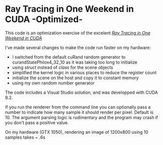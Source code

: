 Ray Tracing in One Weekend in CUDA -Optimized-==============================================This code is an optimization exercise of the excelent [_Ray Tracing in One Weekend in CUDA_](https://github.com/rogerallen/raytracinginoneweekendincuda)I've made several changes to make the code run faster on my hardware:- I switched from the default cuRand random generator to curandStatePhilox4\_32\_10 as it was taking too long to initialize- using _struct_ instead of _class_ for the scene objects- simplified the kernel logic in various places to reduce the register count- initialize the scene on the host and copy it to constant memory- using my own random number generatorThe code includes a Visual Studio solution, and was developped with CUDA 9.2.If you run the renderer from the command line you can optionally pass a number to indicate how many sample it should render per pixel. Default is 10. The argument parsing logic is rudimentary and the program may crash if you don't pass a positive value.On my hardware (GTX 1050), rendering an image of 1200x800 using 10 samples takes ~ .6s